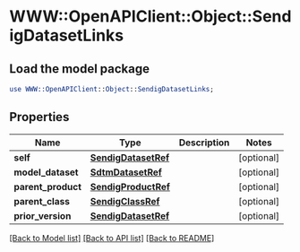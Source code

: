 # WWW::OpenAPIClient::Object::SendigDatasetLinks

## Load the model package
```perl
use WWW::OpenAPIClient::Object::SendigDatasetLinks;
```

## Properties
Name | Type | Description | Notes
------------ | ------------- | ------------- | -------------
**self** | [**SendigDatasetRef**](SendigDatasetRef.md) |  | [optional] 
**model_dataset** | [**SdtmDatasetRef**](SdtmDatasetRef.md) |  | [optional] 
**parent_product** | [**SendigProductRef**](SendigProductRef.md) |  | [optional] 
**parent_class** | [**SendigClassRef**](SendigClassRef.md) |  | [optional] 
**prior_version** | [**SendigDatasetRef**](SendigDatasetRef.md) |  | [optional] 

[[Back to Model list]](../README.md#documentation-for-models) [[Back to API list]](../README.md#documentation-for-api-endpoints) [[Back to README]](../README.md)


